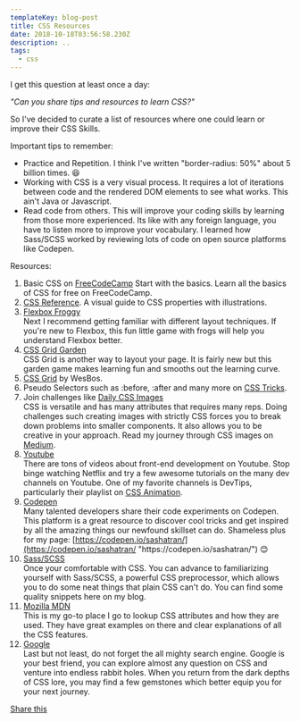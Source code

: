 ```yaml
---
templateKey: blog-post
title: CSS Resources
date: 2018-10-18T03:56:58.230Z
description: ..
tags:
  - css
---
```

I get this question at least once a day:

_"Can you share tips and resources to learn CSS?"_

So I've decided to curate a list of resources where one could learn or improve their CSS Skills.

Important tips to remember:

* Practice and Repetition. I think I've written "border-radius: 50%" about 5 billion times. 😆
* Working with CSS is a very visual process. It requires a lot of iterations between code and the rendered DOM elements to see what works. This ain't Java or Javascript.
* Read code from others. This will improve your coding skills by learning from those more experienced. Its like with any foreign language, you have to listen more to improve your vocabulary. I learned how Sass/SCSS worked by reviewing lots of code on open source platforms like Codepen.

Resources:

1. Basic CSS on [FreeCodeCamp](https://learn.freecodecamp.org/responsive-web-design/basic-css) Start with the basics. Learn all the basics of CSS for free on FreeCodeCamp.
2. [CSS Reference](https://cssreference.io/). A visual guide to CSS properties with illustrations.
3. [Flexbox Froggy](https://flexboxfroggy.com/)\
   Next I recommend getting familiar with different layout techniques. If you're new to Flexbox, this fun little game with frogs will help you understand Flexbox better.
4. [CSS Grid Garden](https://cssgridgarden.com/)\
   CSS Grid is another way to layout your page.  It is fairly new but this garden game makes learning fun and smooths out the learning curve.
5. [CSS Grid](https://cssgrid.io/) by WesBos.
6. Pseudo Selectors such as :before, :after and many more on [CSS Tricks](https://css-tricks.com/pseudo-class-selectors/).
7. Join challenges like [Daily CSS Images](http://dailycssimages.com/)\
   CSS is versatile and has many attributes that requires many reps.  Doing challenges such creating images with strictly CSS forces you to break down problems into smaller components.  It also allows you to be creative in your approach.  Read my journey through CSS images on [Medium](https://blog.prototypr.io/how-i-started-drawing-css-images-3fd878675c89).
8. [Youtube](https://www.youtube.com/results?search_query=Learn+CSS)\
   There are tons of videos about front-end development on Youtube. Stop binge watching Netflix and try a few awesome tutorials on the many dev channels on Youtube. One of my favorite channels is DevTips, particularly their playlist on [CSS Animation](https://www.youtube.com/watch?v=8kK-cA99SA0&list=PLqGj3iMvMa4LvJ8VctoXnPI0dtE40wfid).
9. [Codepen](https://codepen.io/pens/)\
   Many talented developers share their code experiments on Codepen. This platform is a great resource to discover cool tricks and get inspired by all the amazing things our newfound skillset can do.   Shameless plus for my page: [https://codepen.io/sashatran/](https://codepen.io/sashatran/ "https\://codepen.io/sashatran/") 😊
10. [Sass/SCSS ](https://sass-lang.com/)\
    Once your comfortable with CSS. You can advance to familiarizing yourself with Sass/SCSS, a powerful CSS preprocessor, which allows you to do some neat things that plain CSS can't do. You can find some quality snippets here on my blog.
11. [Mozilla MDN](https://developer.mozilla.org/en-US/docs/Web/CSS)\
    This is my go-to place I go to lookup CSS attributes and how they are used.  They have great examples on there and clear explanations of all the  CSS features.
12. [Google](https://www.google.com/)\
    Last but not least, do not forget the all mighty search engine.  Google is your best friend, you can explore almost any question on CSS and venture into endless rabbit holes. When you return from the dark depths of CSS lore, you may find a few gemstones which better equip you for your next journey.

<a id="tweet" target="_blank" href="https://twitter.com/intent/tweet?text=Check out this curated CSS resources list by @sa_sha26! https://sashatran.github.io/blog/2018-06-28-css-resources">Share this</a>
